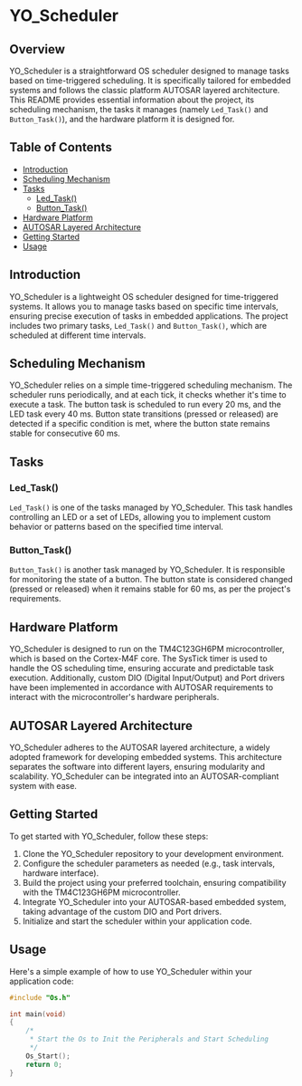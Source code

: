 <h1 class="center">YO_Scheduler</h1>

## Overview

YO_Scheduler is a straightforward OS scheduler designed to manage tasks based on time-triggered scheduling. It is specifically tailored for embedded systems and follows the classic platform AUTOSAR layered architecture. This README provides essential information about the project, its scheduling mechanism, the tasks it manages (namely `Led_Task()` and `Button_Task()`), and the hardware platform it is designed for.

## Table of Contents

- [Introduction](#introduction)
- [Scheduling Mechanism](#scheduling-mechanism)
- [Tasks](#tasks)
  - [Led_Task()](#led_task)
  - [Button_Task()](#button_task)
- [Hardware Platform](#hardware-platform)
- [AUTOSAR Layered Architecture](#autosar-layered-architecture)
- [Getting Started](#getting-started)
- [Usage](#usage)

## Introduction

YO_Scheduler is a lightweight OS scheduler designed for time-triggered systems. It allows you to manage tasks based on specific time intervals, ensuring precise execution of tasks in embedded applications. The project includes two primary tasks, `Led_Task()` and `Button_Task()`, which are scheduled at different time intervals.

## Scheduling Mechanism

YO_Scheduler relies on a simple time-triggered scheduling mechanism. The scheduler runs periodically, and at each tick, it checks whether it's time to execute a task. The button task is scheduled to run every 20 ms, and the LED task every 40 ms. Button state transitions (pressed or released) are detected if a specific condition is met, where the button state remains stable for consecutive 60 ms.

## Tasks

### Led_Task()

`Led_Task()` is one of the tasks managed by YO_Scheduler. This task handles controlling an LED or a set of LEDs, allowing you to implement custom behavior or patterns based on the specified time interval.

### Button_Task()

`Button_Task()` is another task managed by YO_Scheduler. It is responsible for monitoring the state of a button. The button state is considered changed (pressed or released) when it remains stable for 60 ms, as per the project's requirements.

## Hardware Platform

YO_Scheduler is designed to run on the TM4C123GH6PM microcontroller, which is based on the Cortex-M4F core. The SysTick timer is used to handle the OS scheduling time, ensuring accurate and predictable task execution. Additionally, custom DIO (Digital Input/Output) and Port drivers have been implemented in accordance with AUTOSAR requirements to interact with the microcontroller's hardware peripherals.

## AUTOSAR Layered Architecture

YO_Scheduler adheres to the AUTOSAR layered architecture, a widely adopted framework for developing embedded systems. This architecture separates the software into different layers, ensuring modularity and scalability. YO_Scheduler can be integrated into an AUTOSAR-compliant system with ease.

## Getting Started

To get started with YO_Scheduler, follow these steps:

1. Clone the YO_Scheduler repository to your development environment.
2. Configure the scheduler parameters as needed (e.g., task intervals, hardware interface).
3. Build the project using your preferred toolchain, ensuring compatibility with the TM4C123GH6PM microcontroller.
4. Integrate YO_Scheduler into your AUTOSAR-based embedded system, taking advantage of the custom DIO and Port drivers.
5. Initialize and start the scheduler within your application code.

## Usage

Here's a simple example of how to use YO_Scheduler within your application code:

```c
#include "Os.h"

int main(void)
{
    /*
     * Start the Os to Init the Peripherals and Start Scheduling
     */
    Os_Start();
    return 0;
}
